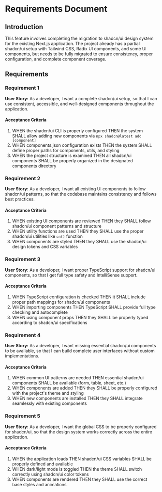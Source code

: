 # Requirements Document

## Introduction

This feature involves completing the migration to shadcn/ui design system for the existing Next.js application. The project already has a partial shadcn/ui setup with Tailwind CSS, Radix UI components, and some UI components, but needs to be fully migrated to ensure consistency, proper configuration, and complete component coverage.

## Requirements

### Requirement 1

**User Story:** As a developer, I want a complete shadcn/ui setup, so that I can use consistent, accessible, and well-designed components throughout the application.

#### Acceptance Criteria

1. WHEN the shadcn/ui CLI is properly configured THEN the system SHALL allow adding new components via `npx shadcn@latest add [component]`
2. WHEN components.json configuration exists THEN the system SHALL define proper paths for components, utils, and styling
3. WHEN the project structure is examined THEN all shadcn/ui components SHALL be properly organized in the designated components directory

### Requirement 2

**User Story:** As a developer, I want all existing UI components to follow shadcn/ui patterns, so that the codebase maintains consistency and follows best practices.

#### Acceptance Criteria

1. WHEN existing UI components are reviewed THEN they SHALL follow shadcn/ui component patterns and structure
2. WHEN utility functions are used THEN they SHALL use the proper shadcn/ui utilities like `cn()` function
3. WHEN components are styled THEN they SHALL use the shadcn/ui design tokens and CSS variables

### Requirement 3

**User Story:** As a developer, I want proper TypeScript support for shadcn/ui components, so that I get full type safety and IntelliSense support.

#### Acceptance Criteria

1. WHEN TypeScript configuration is checked THEN it SHALL include proper path mappings for shadcn/ui components
2. WHEN importing components THEN TypeScript SHALL provide full type checking and autocomplete
3. WHEN using component props THEN they SHALL be properly typed according to shadcn/ui specifications

### Requirement 4

**User Story:** As a developer, I want missing essential shadcn/ui components to be available, so that I can build complete user interfaces without custom implementations.

#### Acceptance Criteria

1. WHEN common UI patterns are needed THEN essential shadcn/ui components SHALL be available (form, table, sheet, etc.)
2. WHEN components are added THEN they SHALL be properly configured with the project's theme and styling
3. WHEN new components are installed THEN they SHALL integrate seamlessly with existing components

### Requirement 5

**User Story:** As a developer, I want the global CSS to be properly configured for shadcn/ui, so that the design system works correctly across the entire application.

#### Acceptance Criteria

1. WHEN the application loads THEN shadcn/ui CSS variables SHALL be properly defined and available
2. WHEN dark/light mode is toggled THEN the theme SHALL switch correctly using shadcn/ui color tokens
3. WHEN components are rendered THEN they SHALL use the correct base styles and animations